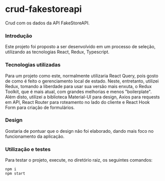 # crud-fakestoreapi

Crud com os dados da API FakeStoreAPI.

### Introdução

Este projeto foi proposto a ser desenvolvido em um processo de seleção, utilizando as tecnologias React, Redux, Typescript.

### Tecnologias utilizadas

Para um projeto como este, normalmente utilizaria React Query, pois gosto de como é feito o gerenciamento local de estado. Neste, entretanto, utilizei Redux, tomando a liberdade para usar sua versão mais enxuta, o Redux Toolkit, que é mais atual, com grandes melhorias e menos "boilerplate". Além disto, utilizei a biblioteca Material-UI para design, Axios para requests em API, React Router para roteamento no lado do cliente e React Hook Form para criação de formulários. 

### Design

Gostaria de pontuar que o design não foi elaborado, dando mais foco no funcionamento da aplicação.

### Utilização e testes

Para testar o projeto, execute, no diretório raiz, os seguintes comandos:

```
npm i
npm start
```
